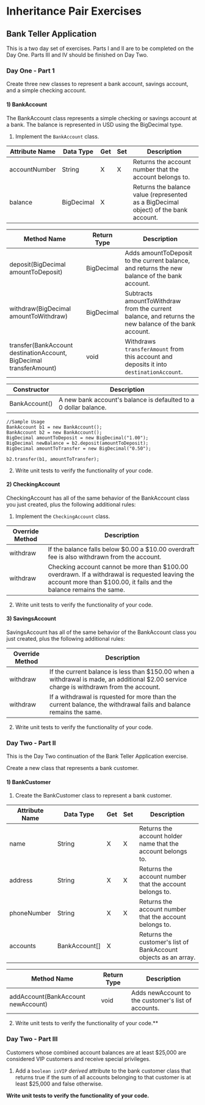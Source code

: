 # Inheritance Pair Exercises

## Bank Teller Application

This is a two day set of exercises. Parts I and II are to be completed on the Day One. Parts III and IV should be finished on Day Two.

### Day One - Part 1

Create three new classes to represent a bank account, savings account, and a simple checking account.

#### 1) BankAccount  

The BankAccount class represents a simple checking or savings account at a bank. The balance is represented in USD using the BigDecimal type.

1. Implement the `BankAccount` class.


| Attribute Name | Data Type | Get | Set | Description |
|--------------|-----------|-----|-----|-------------|
| accountNumber | String | X | X | Returns the account number that the account belongs to. |
| balance | BigDecimal | X | | Returns the balance value (represented as a BigDecimal object) of the bank account. |


| Method Name | Return Type | Description |
|-------------|-------------|-------------|
| deposit(BigDecimal amountToDeposit) | BigDecimal | Adds amountToDeposit to the current balance, and returns the new balance of the bank account. |
| withdraw(BigDecimal amountToWithdraw) | BigDecimal | Subtracts amountToWithdraw from the current balance, and returns the new balance of the bank account. |
| transfer(BankAccount destinationAccount, BigDecimal transferAmount) | void | Withdraws `transferAmount` from this account and deposits it into `destinationAccount`. |


| Constructor | Description |
|-------------|-------------|
| BankAccount() | A new bank account's balance is defaulted to a 0 dollar balance. |

 ```
//Sample Usage
BankAccount b1 = new BankAccount();
BankAccount b2 = new BankAccount();
BigDecimal amountToDeposit = new BigDecimal("1.00");
BigDecimal newBalance = b2.deposit(amountToDeposit);
BigDecimal amountToTransfer = new BigDecimal("0.50");

b2.transfer(b1, amountToTransfer);
```   

2. Write unit tests to verify the functionality of your code.

#### 2) CheckingAccount

CheckingAccount has all of the same behavior of the BankAccount class you just created, plus the following additional rules:

1. Implement the `CheckingAccount` class.

| Override Method | Description |
|-----------------|-------------|
| withdraw | If the balance falls below $0.00 a $10.00 overdraft fee is also withdrawn from the account. |
| withdraw | Checking account cannot be more than $100.00 overdrawn. If a withdrawal is requested leaving the account more than $100.00, it fails and the balance remains the same. |

2. Write unit tests to verify the functionality of your code.

#### 3) SavingsAccount

SavingsAccount has all of the same behavior of the BankAccount class you just created, plus the following additional rules:

| Override Method | Description |
|-----------------|-------------|
| withdraw | If the current balance is less than $150.00 when a withdrawal is made, an additional $2.00 service charge is withdrawn from the account. |
| withdraw | If a withdrawal is rquested for more than the current balance, the withdrawal fails and balance remains the same. |


2. Write unit tests to verify the functionality of your code.

### Day Two - Part II

This is the Day Two continuation of the Bank Teller Application exercise.


Create a new class that represents a bank customer.

#### 1) BankCustomer  

1. Create the BankCustomer class to represent a bank customer.


| Attribute Name | Data Type | Get | Set | Description |
|--------------|-----------|-----|-----|-------------|
| name | String | X | X | Returns the account holder name that the account belongs to. |
| address | String | X | X | Returns the account number that the account belongs to. |
| phoneNumber | String | X | X | Returns the account number that the account belongs to. |
| accounts | BankAccount[] | X | | Returns the customer's list of BankAccount objects as an array. |


| Method Name | Return Type | Description |
|-------------|-------------|-------------|
| addAccount(BankAccount newAccount) | void | Adds newAccount to the customer's list of accounts. |


2. Write unit tests to verify the functionality of your code.**

### Day Two - Part III

Customers whose combined account balances are at least $25,000 are considered VIP customers and receive special privileges.  

1. Add a `boolean isVIP` *derived* attribute to the bank customer class that returns true if the sum of all accounts belonging to that customer is at least $25,000 and false otherwise. 

**Write unit tests to verify the functionality of your code.**
